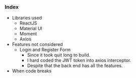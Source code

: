 ### Index

- Libraries used
  - ReactJS
  - Material UI
  - Moment
  - Axios
- Features not considered
  - Login and Register Form
    - Since it took quit long to build.
    - I hard coded the JWT token into axios interceptor.
    - Despite that the back end has all the features.
- When code breaks
